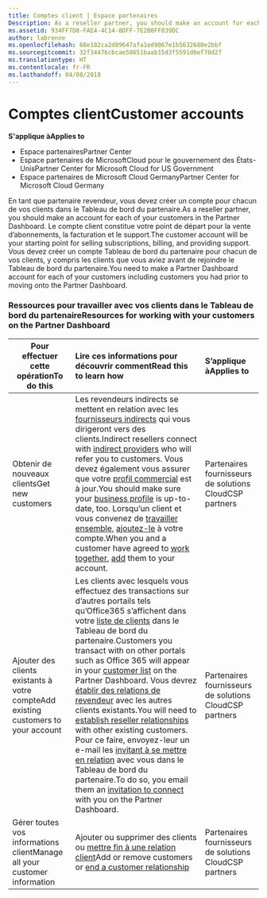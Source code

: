 ```yaml
---
title: Comptes client | Espace partenaires
Description: As a reseller partner, you should make an account for each of your customers in Partner Center. The customer account will be your starting point for selling subscriptions, billing, and providing support.
ms.assetid: 934FF7D8-FAE4-4C14-8DFF-7E2B0FF039DC
author: labrenne
ms.openlocfilehash: 68e182ca2d89647afa1ed9067e1b5632680e2bbf
ms.sourcegitcommit: 32f34476cbcae58651baab15d3f5591d6ef70d27
ms.translationtype: HT
ms.contentlocale: fr-FR
ms.lasthandoff: 04/08/2018
---
```

# <a name="customer-accounts"></a><span data-ttu-id="d5c67-102">Comptes client</span><span class="sxs-lookup"><span data-stu-id="d5c67-102">Customer accounts</span></span>

**<span data-ttu-id="d5c67-103">S'applique à</span><span class="sxs-lookup"><span data-stu-id="d5c67-103">Applies to</span></span>**

-  <span data-ttu-id="d5c67-104">Espace partenaires</span><span class="sxs-lookup"><span data-stu-id="d5c67-104">Partner Center</span></span>
-  <span data-ttu-id="d5c67-105">Espace partenaires de MicrosoftCloud pour le gouvernement des États-Unis</span><span class="sxs-lookup"><span data-stu-id="d5c67-105">Partner Center for Microsoft Cloud for US Government</span></span>
-  <span data-ttu-id="d5c67-106">Espace partenaires de Microsoft Cloud Germany</span><span class="sxs-lookup"><span data-stu-id="d5c67-106">Partner Center for Microsoft Cloud Germany</span></span>

<span data-ttu-id="d5c67-107">En tant que partenaire revendeur, vous devez créer un compte pour chacun de vos clients dans le Tableau de bord du partenaire.</span><span class="sxs-lookup"><span data-stu-id="d5c67-107">As a reseller partner, you should make an account for each of your customers in the Partner Dashboard.</span></span> <span data-ttu-id="d5c67-108">Le compte client constitue votre point de départ pour la vente d’abonnements, la facturation et le support.</span><span class="sxs-lookup"><span data-stu-id="d5c67-108">The customer account will be your starting point for selling subscriptions, billing, and providing support.</span></span> <span data-ttu-id="d5c67-109">Vous devez créer un compte Tableau de bord du partenaire pour chacun de vos clients, y compris les clients que vous aviez avant de rejoindre le Tableau de bord du partenaire.</span><span class="sxs-lookup"><span data-stu-id="d5c67-109">You need to make a Partner Dashboard account for each of your customers including customers you had prior to moving onto the Partner Dashboard.</span></span>

### <a name="resources-for-working-with-your-customers-on-the-partner-dashboard"></a><span data-ttu-id="d5c67-110">Ressources pour travailler avec vos clients dans le Tableau de bord du partenaire</span><span class="sxs-lookup"><span data-stu-id="d5c67-110">Resources for working with your customers on the Partner Dashboard</span></span>

|**<span data-ttu-id="d5c67-111">Pour effectuer cette opération</span><span class="sxs-lookup"><span data-stu-id="d5c67-111">To do this</span></span>**   |**<span data-ttu-id="d5c67-112">Lire ces informations pour découvrir comment</span><span class="sxs-lookup"><span data-stu-id="d5c67-112">Read this to learn how</span></span>**   |**<span data-ttu-id="d5c67-113">S’applique à</span><span class="sxs-lookup"><span data-stu-id="d5c67-113">Applies to</span></span>**|
|-----------------|:----------------------------|:--------------|
|<span data-ttu-id="d5c67-114">Obtenir de nouveaux clients</span><span class="sxs-lookup"><span data-stu-id="d5c67-114">Get new customers</span></span>|<span data-ttu-id="d5c67-115">Les revendeurs indirects se mettent en relation avec les [fournisseurs indirects](indirect-reseller-tasks-in-partner-center.md) qui vous dirigeront vers des clients.</span><span class="sxs-lookup"><span data-stu-id="d5c67-115">Indirect resellers connect with [indirect providers](indirect-reseller-tasks-in-partner-center.md) who will refer you to customers.</span></span> <span data-ttu-id="d5c67-116">Vous devez également vous assurer que votre [profil commercial](create-a-marketing-profile.md) est à jour.</span><span class="sxs-lookup"><span data-stu-id="d5c67-116">You should make sure your [business profile](create-a-marketing-profile.md) is up-to-date, too.</span></span> <span data-ttu-id="d5c67-117">Lorsqu’un client et vous convenez de [travailler ensemble](responding-to-referrals.md), [ajoutez-le](add-a-new-customer.md) à votre compte.</span><span class="sxs-lookup"><span data-stu-id="d5c67-117">When you and a customer have agreed to [work together](responding-to-referrals.md), [add](add-a-new-customer.md) them to your account.</span></span>|<span data-ttu-id="d5c67-118">Partenaires fournisseurs de solutions Cloud</span><span class="sxs-lookup"><span data-stu-id="d5c67-118">CSP partners</span></span>|
|<span data-ttu-id="d5c67-119">Ajouter des clients existants à votre compte</span><span class="sxs-lookup"><span data-stu-id="d5c67-119">Add existing customers to your account</span></span>   | <span data-ttu-id="d5c67-120">Les clients avec lesquels vous effectuez des transactions sur d’autres portails tels qu’Office365 s’affichent dans votre [liste de clients](see-your-customer-list.md) dans le Tableau de bord du partenaire.</span><span class="sxs-lookup"><span data-stu-id="d5c67-120">Customers you transact with on other portals such as Office 365 will appear in your [customer list](see-your-customer-list.md) on the Partner Dashboard.</span></span> <span data-ttu-id="d5c67-121">Vous devrez [établir des relations de revendeur](indirect-reseller-tasks-in-partner-center.md) avec les autres clients existants.</span><span class="sxs-lookup"><span data-stu-id="d5c67-121">You will need to [establish reseller relationships](indirect-reseller-tasks-in-partner-center.md) with other existing customers.</span></span> <span data-ttu-id="d5c67-122">Pour ce faire, envoyez-leur un e-mail les [invitant à se mettre en relation](responding-to-referrals.md) avec vous dans le Tableau de bord du partenaire.</span><span class="sxs-lookup"><span data-stu-id="d5c67-122">To do so, you email them an [invitation to connect](responding-to-referrals.md) with you on the Partner Dashboard.</span></span>   | <span data-ttu-id="d5c67-123">Partenaires fournisseurs de solutions Cloud</span><span class="sxs-lookup"><span data-stu-id="d5c67-123">CSP partners</span></span>   |
|<span data-ttu-id="d5c67-124">Gérer toutes vos informations client</span><span class="sxs-lookup"><span data-stu-id="d5c67-124">Manage all your customer information</span></span>   | <span data-ttu-id="d5c67-125">Ajouter ou supprimer des clients ou [mettre fin à une relation client](remove-a-relationship.md)</span><span class="sxs-lookup"><span data-stu-id="d5c67-125">Add or remove customers or [end a customer relationship](remove-a-relationship.md)</span></span>|   <span data-ttu-id="d5c67-126">Partenaires fournisseurs de solutions Cloud</span><span class="sxs-lookup"><span data-stu-id="d5c67-126">CSP partners</span></span> |